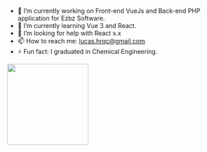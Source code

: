 
- 🔭 I’m currently working on Front-end VueJs and Back-end PHP application for Ezbz Software.
- 🌱 I’m currently learning Vue 3 and React.
- 🤔 I’m looking for help with React x.x
- 📫 How to reach me: lucas.hrqc@gmail.com
- ⚡ Fun fact: I graduated in Chemical Engineering.

<div> 
  <img height="185em" src="https://github-readme-stats.vercel.app/api?username=LucasHrqc&card_width=600px&show_icons=true&theme=github_dark&include_all_commits=true&count_private=true"/>
</div>
